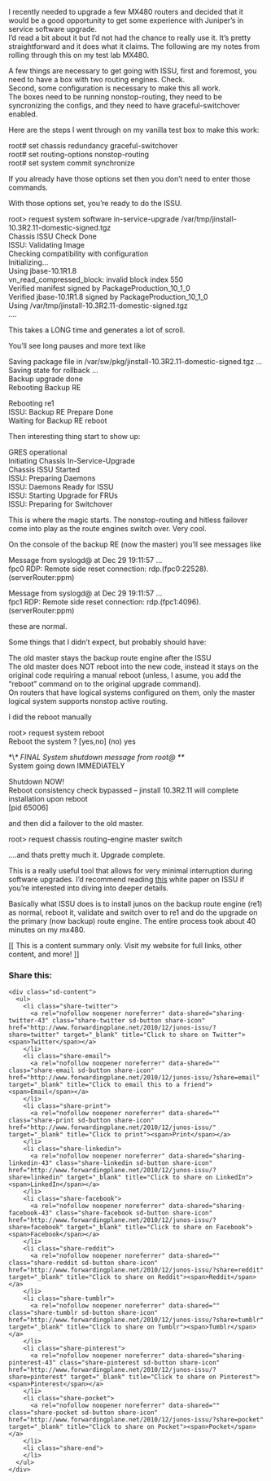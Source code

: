 I recently needed to upgrade a few MX480 routers and decided that it would be a good opportunity to get some experience with Juniper&#8217;s in service software upgrade.  
I&#8217;d read a bit about it but I&#8217;d not had the chance to really use it. It&#8217;s pretty straightforward and it does what it claims. The following are my notes from rolling through this on my test lab MX480.

A few things are necessary to get going with ISSU, first and foremost, you need to have a box with two routing engines. Check.  
Second, some configuration is necessary to make this all work.  
The boxes need to be running nonstop-routing, they need to be syncronizing the configs, and they need to have graceful-switchover enabled.

Here are the steps I went through on my vanilla test box to make this work:

root# set chassis redundancy graceful-switchover  
root# set routing-options nonstop-routing  
root# set system commit synchronize

If you already have those options set then you don&#8217;t need to enter those commands.

With those options set, you&#8217;re ready to do the ISSU. 

root> request system software in-service-upgrade /var/tmp/jinstall-10.3R2.11-domestic-signed.tgz  
Chassis ISSU Check Done  
ISSU: Validating Image  
Checking compatibility with configuration  
Initializing&#8230;  
Using jbase-10.1R1.8  
vn\_read\_compressed_block: invalid block index 550  
Verified manifest signed by PackageProduction\_10\_1_0  
Verified jbase-10.1R1.8 signed by PackageProduction\_10\_1_0  
Using /var/tmp/jinstall-10.3R2.11-domestic-signed.tgz  
&#8230;.

This takes a LONG time and generates a lot of scroll.

You&#8217;ll see long pauses and more text like

Saving package file in /var/sw/pkg/jinstall-10.3R2.11-domestic-signed.tgz &#8230;  
Saving state for rollback &#8230;  
Backup upgrade done  
Rebooting Backup RE

Rebooting re1  
ISSU: Backup RE Prepare Done  
Waiting for Backup RE reboot

Then interesting thing start to show up:

GRES operational  
Initiating Chassis In-Service-Upgrade  
Chassis ISSU Started  
ISSU: Preparing Daemons  
ISSU: Daemons Ready for ISSU  
ISSU: Starting Upgrade for FRUs  
ISSU: Preparing for Switchover

This is where the magic starts. The nonstop-routing and hitless failover come into play as the route engines switch over. Very cool. 

On the console of the backup RE (now the master) you&#8217;ll see messages like

Message from syslogd@ at Dec 29 19:11:57 &#8230;  
fpc0 RDP: Remote side reset connection: rdp.(fpc0:22528).(serverRouter:ppm) 

Message from syslogd@ at Dec 29 19:11:57 &#8230;  
fpc1 RDP: Remote side reset connection: rdp.(fpc1:4096).(serverRouter:ppm) 

these are normal. 

Some things that I didn&#8217;t expect, but probably should have:

The old master stays the backup route engine after the ISSU  
The old master does NOT reboot into the new code, instead it stays on the original code requiring a manual reboot (unless, I asume, you add the &#8220;reboot&#8221; command on to the original upgrade command).  
On routers that have logical systems configured on them, only the master logical system supports nonstop active routing.

I did the reboot manually

root> request system reboot  
Reboot the system ? \[yes,no\] (no) yes 

\*\\*\* FINAL System shutdown message from root@ \*\**  
System going down IMMEDIATELY 

Shutdown NOW!  
Reboot consistency check bypassed &#8211; jinstall 10.3R2.11 will complete installation upon reboot  
[pid 65006]

and then did a failover to the old master. 

root> request chassis routing-engine master switch

&#8230;.and thats pretty much it. Upgrade complete. 

This is a really useful tool that allows for very minimal interruption during software upgrades. I&#8217;d recommend reading [this](http://www.juniper.net/us/en/local/pdf/whitepapers/2000280-en.pdf) white paper on ISSU if you&#8217;re interested into diving into deeper details. 

Basically what ISSU does is to install junos on the backup route engine (re1) as normal, reboot it, validate and switch over to re1 and do the upgrade on the primary (now backup) route engine. The entire process took about 40 minutes on my mx480.

<div>
  [[ This is a content summary only. Visit my website for full links, other content, and more! ]]
</div>

<div class="sharedaddy sd-sharing-enabled">
  <div class="robots-nocontent sd-block sd-social sd-social-icon-text sd-sharing">
    <h3 class="sd-title">
      Share this:
    </h3>
    
    <div class="sd-content">
      <ul>
        <li class="share-twitter">
          <a rel="nofollow noopener noreferrer" data-shared="sharing-twitter-43" class="share-twitter sd-button share-icon" href="http://www.forwardingplane.net/2010/12/junos-issu/?share=twitter" target="_blank" title="Click to share on Twitter"><span>Twitter</span></a>
        </li>
        <li class="share-email">
          <a rel="nofollow noopener noreferrer" data-shared="" class="share-email sd-button share-icon" href="http://www.forwardingplane.net/2010/12/junos-issu/?share=email" target="_blank" title="Click to email this to a friend"><span>Email</span></a>
        </li>
        <li class="share-print">
          <a rel="nofollow noopener noreferrer" data-shared="" class="share-print sd-button share-icon" href="http://www.forwardingplane.net/2010/12/junos-issu/" target="_blank" title="Click to print"><span>Print</span></a>
        </li>
        <li class="share-linkedin">
          <a rel="nofollow noopener noreferrer" data-shared="sharing-linkedin-43" class="share-linkedin sd-button share-icon" href="http://www.forwardingplane.net/2010/12/junos-issu/?share=linkedin" target="_blank" title="Click to share on LinkedIn"><span>LinkedIn</span></a>
        </li>
        <li class="share-facebook">
          <a rel="nofollow noopener noreferrer" data-shared="sharing-facebook-43" class="share-facebook sd-button share-icon" href="http://www.forwardingplane.net/2010/12/junos-issu/?share=facebook" target="_blank" title="Click to share on Facebook"><span>Facebook</span></a>
        </li>
        <li class="share-reddit">
          <a rel="nofollow noopener noreferrer" data-shared="" class="share-reddit sd-button share-icon" href="http://www.forwardingplane.net/2010/12/junos-issu/?share=reddit" target="_blank" title="Click to share on Reddit"><span>Reddit</span></a>
        </li>
        <li class="share-tumblr">
          <a rel="nofollow noopener noreferrer" data-shared="" class="share-tumblr sd-button share-icon" href="http://www.forwardingplane.net/2010/12/junos-issu/?share=tumblr" target="_blank" title="Click to share on Tumblr"><span>Tumblr</span></a>
        </li>
        <li class="share-pinterest">
          <a rel="nofollow noopener noreferrer" data-shared="sharing-pinterest-43" class="share-pinterest sd-button share-icon" href="http://www.forwardingplane.net/2010/12/junos-issu/?share=pinterest" target="_blank" title="Click to share on Pinterest"><span>Pinterest</span></a>
        </li>
        <li class="share-pocket">
          <a rel="nofollow noopener noreferrer" data-shared="" class="share-pocket sd-button share-icon" href="http://www.forwardingplane.net/2010/12/junos-issu/?share=pocket" target="_blank" title="Click to share on Pocket"><span>Pocket</span></a>
        </li>
        <li class="share-end">
        </li>
      </ul>
    </div>
  </div>
</div>
